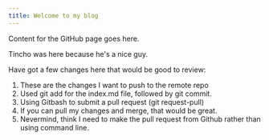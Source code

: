 ```yaml
---
title: Welcome to my blog
---
```


Content for the GitHub page goes here.

Tincho was here because he's a nice guy.

Have got a few changes here that would be good to review:

1. These are the changes I want to push to the remote repo
2. Used git add for the index.md file, followed by git commit.
3. Using Gitbash to submit a pull request (git request-pull)
4. If you can pull my changes and merge, that would be great.
5. Nevermind, think I need to make the pull request from Github rather than using command line.
